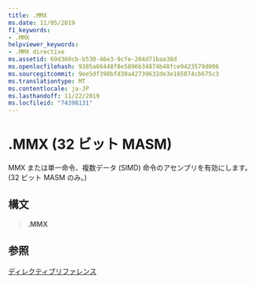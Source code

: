 ```yaml
---
title: .MMX
ms.date: 11/05/2019
f1_keywords:
- .MMX
helpviewer_keywords:
- .MMX directive
ms.assetid: 69d360cb-b530-46e3-9cfe-204d71baa38d
ms.openlocfilehash: 9385a66448f8e5896b34874b48fce9423579d006
ms.sourcegitcommit: 9ee5df398bfd30a42739632de3e165874cb675c3
ms.translationtype: MT
ms.contentlocale: ja-JP
ms.lasthandoff: 11/22/2019
ms.locfileid: "74398131"
---
```

# <a name="mmx-32-bit-masm"></a>.MMX (32 ビット MASM)

MMX または単一命令、複数データ (SIMD) 命令のアセンブリを有効にします。 (32 ビット MASM のみ。)

## <a name="syntax"></a>構文

> **.MMX**

## <a name="see-also"></a>参照

[ディレクティブリファレンス](directives-reference.md)
